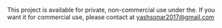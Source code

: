 This project is available for private, non-commercial use under the. If you want it for commercial use, please contact at [yashsonar2017@gmail.com](mailto:yashsonar2017@gmail.com)
